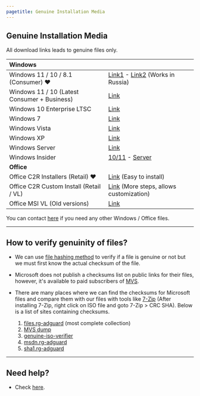 ```yaml
---
pagetitle: Genuine Installation Media
---
```


## Genuine Installation Media

All download links leads to genuine files only.

| **Windows**                                  |                                                                                                                                                                               |
|:---------------------------------|:----------------------------|
| Windows 11 / 10 / 8.1 (Consumer) ❤️          | [Link1](https://www.microsoft.com/software-download) - [Link2](https://massgrave.dev/msdl/) (Works in Russia)                                                                 |
| Windows 11 / 10 (Latest Consumer + Business) | [Link](windows_latest_links.html)                                                                                                                                             |
| Windows 10 Enterprise LTSC                   | [Link](windows_ltsc_links.html)                                                                                                                                               |
| Windows 7                                    | [Link](windows_7_links.html)                                                                                                                                                  |
| Windows Vista                                | [Link](windows_vista_links.html)                                                                                                                                              |
| Windows XP                                   | [Link](windows_xp_links.html)                                                                                                                                                 |
| Windows Server                               | [Link](windows_server_links.html)                                                                                                                                             |
| Windows Insider                              | [10/11](https://www.microsoft.com/en-us/software-download/windowsinsiderpreviewiso) - [Server](https://www.microsoft.com/en-us/software-download/windowsinsiderpreviewserver) |
| **Office**                                   |                                                                                                                                                                               |
| Office C2R Installers (Retail) ❤️            | [Link](office_c2r_links.html) (Easy to install)                                                                                                                               |
| Office C2R Custom Install (Retail / VL)      | [Link](office_c2r_custom.html) (More steps, allows customization)                                                                                                             |
| Office MSI VL (Old versions)                 | [Link](office_msi_links.html)                                                                                                                                                 |

You can contact [here](https://discord.gg/gjJEfq7ux8) if you need any other Windows / Office files.

------------------------------------------------------------------------

## How to verify genuinity of files?

-   We can use [file hashing method](https://en.wikipedia.org/wiki/File_verification) to verify if a file is genuine or not but we must first know the actual checksum of the file.

-   Microsoft does not publish a checksums list on public links for their files, however, it's available to paid subscribers of [MVS](https://visualstudio.microsoft.com/subscriptions/).

-   There are many places where we can find the checksums for Microsoft files and compare them with our files with tools like [7-Zip](https://7-zip.org/) (After installing 7-Zip, right click on ISO file and goto 7-Zip \> CRC SHA). Below is a list of sites containing checksums.

    1.  [files.rg-adguard](https://files.rg-adguard.net/) (most complete collection)
    2.  [MVS dump](https://awuctl.github.io/mvs/)
    3.  [genuine-iso-verifier](https://genuine-iso-verifier.weebly.com/)
    4.  [msdn.rg-adguard](https://msdn.rg-adguard.net/)
    5.  [sha1.rg-adguard](https://sha1.rg-adguard.net/)

------------------------------------------------------------------------

## Need help?

-   Check [here](contactus.html).
